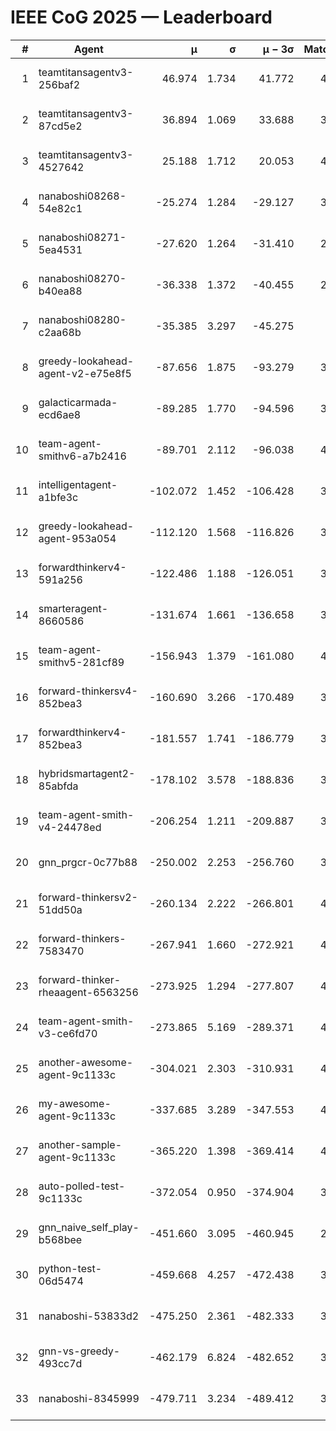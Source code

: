 # IEEE CoG 2025 — Leaderboard

| # | Agent | μ | σ | μ − 3σ | Matches | Updated |
|---:|---|---:|---:|---:|---:|---|
| 1 | teamtitansagentv3-256baf2 | 46.974 | 1.734 | 41.772 | 4312 | 2025-08-28 07:48 |
| 2 | teamtitansagentv3-87cd5e2 | 36.894 | 1.069 | 33.688 | 3978 | 2025-08-28 07:48 |
| 3 | teamtitansagentv3-4527642 | 25.188 | 1.712 | 20.053 | 4214 | 2025-08-28 07:48 |
| 4 | nanaboshi08268-54e82c1 | -25.274 | 1.284 | -29.127 | 3938 | 2025-08-28 07:48 |
| 5 | nanaboshi08271-5ea4531 | -27.620 | 1.264 | -31.410 | 2480 | 2025-08-28 07:48 |
| 6 | nanaboshi08270-b40ea88 | -36.338 | 1.372 | -40.455 | 2878 | 2025-08-28 07:48 |
| 7 | nanaboshi08280-c2aa68b | -35.385 | 3.297 | -45.275 | 620 | 2025-08-28 07:48 |
| 8 | greedy-lookahead-agent-v2-e75e8f5 | -87.656 | 1.875 | -93.279 | 3154 | 2025-08-28 07:48 |
| 9 | galacticarmada-ecd6ae8 | -89.285 | 1.770 | -94.596 | 3640 | 2025-08-28 07:48 |
| 10 | team-agent-smithv6-a7b2416 | -89.701 | 2.112 | -96.038 | 4320 | 2025-08-28 07:48 |
| 11 | intelligentagent-a1bfe3c | -102.072 | 1.452 | -106.428 | 3893 | 2025-08-28 07:48 |
| 12 | greedy-lookahead-agent-953a054 | -112.120 | 1.568 | -116.826 | 3894 | 2025-08-28 07:48 |
| 13 | forwardthinkerv4-591a256 | -122.486 | 1.188 | -126.051 | 3412 | 2025-08-28 07:48 |
| 14 | smarteragent-8660586 | -131.674 | 1.661 | -136.658 | 3329 | 2025-08-28 07:48 |
| 15 | team-agent-smithv5-281cf89 | -156.943 | 1.379 | -161.080 | 4140 | 2025-08-28 07:48 |
| 16 | forward-thinkersv4-852bea3 | -160.690 | 3.266 | -170.489 | 3323 | 2025-08-28 07:48 |
| 17 | forwardthinkerv4-852bea3 | -181.557 | 1.741 | -186.779 | 3132 | 2025-08-28 07:48 |
| 18 | hybridsmartagent2-85abfda | -178.102 | 3.578 | -188.836 | 3389 | 2025-08-28 07:48 |
| 19 | team-agent-smith-v4-24478ed | -206.254 | 1.211 | -209.887 | 3974 | 2025-08-28 07:48 |
| 20 | gnn_prgcr-0c77b88 | -250.002 | 2.253 | -256.760 | 3380 | 2025-08-28 07:48 |
| 21 | forward-thinkersv2-51dd50a | -260.134 | 2.222 | -266.801 | 4402 | 2025-08-28 07:48 |
| 22 | forward-thinkers-7583470 | -267.941 | 1.660 | -272.921 | 4160 | 2025-08-28 07:48 |
| 23 | forward-thinker-rheaagent-6563256 | -273.925 | 1.294 | -277.807 | 4442 | 2025-08-28 07:48 |
| 24 | team-agent-smith-v3-ce6fd70 | -273.865 | 5.169 | -289.371 | 4174 | 2025-08-28 07:48 |
| 25 | another-awesome-agent-9c1133c | -304.021 | 2.303 | -310.931 | 4600 | 2025-08-28 07:48 |
| 26 | my-awesome-agent-9c1133c | -337.685 | 3.289 | -347.553 | 4740 | 2025-08-28 07:48 |
| 27 | another-sample-agent-9c1133c | -365.220 | 1.398 | -369.414 | 4320 | 2025-08-28 07:48 |
| 28 | auto-polled-test-9c1133c | -372.054 | 0.950 | -374.904 | 3720 | 2025-08-28 07:48 |
| 29 | gnn_naive_self_play-b568bee | -451.660 | 3.095 | -460.945 | 2980 | 2025-08-28 07:48 |
| 30 | python-test-06d5474 | -459.668 | 4.257 | -472.438 | 3630 | 2025-08-28 07:48 |
| 31 | nanaboshi-53833d2 | -475.250 | 2.361 | -482.333 | 3480 | 2025-08-28 07:48 |
| 32 | gnn-vs-greedy-493cc7d | -462.179 | 6.824 | -482.652 | 3820 | 2025-08-28 07:48 |
| 33 | nanaboshi-8345999 | -479.711 | 3.234 | -489.412 | 3570 | 2025-08-28 07:48 |
